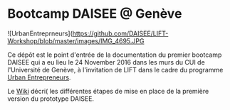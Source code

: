 # Bootcamp DAISEE @ Genève

![UrbanEntreprneurs](https://github.com/DAISEE/LIFT-Workshop/blob/master/images/IMG_4695.JPG

Ce dépôt est le point d'entrée de la documentation du premier bootcamp DAISEE qui a eu lieu le 24 November 2016 dans les murs du CUI de l'Université de Genève, à l'invitation de LIFT dans le cadre du programme [Urban Entrepreneurs](http://www.urbanentrepreneurs.io/energyblockchain).
  
Le [Wiki](https://github.com/DAISEE/LIFT-Workshop/wiki) décri( les différentes étapes de mise en place de la première version du prototype DAISEE.  

